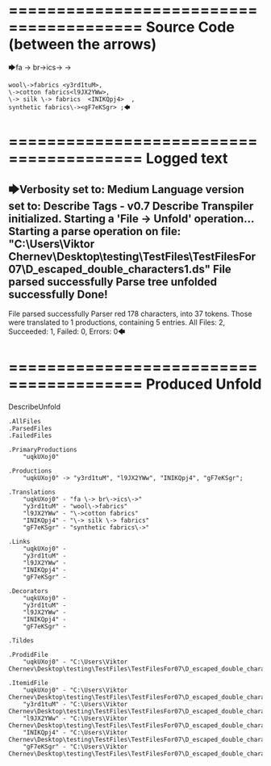 ========================================
Source Code (between the arrows)
========================================

🡆fa \-> br\->ics\-> <uqkUXoj0>->

    wool\->fabrics <y3rd1tuM>,
    \->cotton fabrics<l9JX2YWw>,
    \-> silk \-> fabrics  <INIKQpj4>  ,
    synthetic fabrics\-><gF7eKSgr> ;🡄

========================================
Logged text
========================================

🡆Verbosity set to: Medium
Language version set to: Describe Tags - v0.7
Describe Transpiler initialized.
Starting a 'File -> Unfold' operation...
Starting a parse operation on file: "C:\Users\Viktor Chernev\Desktop\testing\TestFiles\TestFilesFor07\D_escaped_double_characters1.ds"
File parsed successfully
Parse tree unfolded successfully
Done!
------------------------
File parsed successfully
Parser red 178 characters, into 37 tokens.
Those were translated to 1 productions, containing 5 entries.
All Files: 2, Succeeded: 1, Failed: 0, Errors: 0🡄

========================================
Produced Unfold
========================================

DescribeUnfold

    .AllFiles
    .ParsedFiles
    .FailedFiles

    .PrimaryProductions
        "uqkUXoj0" 

    .Productions
        "uqkUXoj0" -> "y3rd1tuM", "l9JX2YWw", "INIKQpj4", "gF7eKSgr";

    .Translations
        "uqkUXoj0" - "fa \-> br\->ics\->"
        "y3rd1tuM" - "wool\->fabrics"
        "l9JX2YWw" - "\->cotton fabrics"
        "INIKQpj4" - "\-> silk \-> fabrics"
        "gF7eKSgr" - "synthetic fabrics\->"

    .Links
        "uqkUXoj0" - 
        "y3rd1tuM" - 
        "l9JX2YWw" - 
        "INIKQpj4" - 
        "gF7eKSgr" - 

    .Decorators
        "uqkUXoj0" - 
        "y3rd1tuM" - 
        "l9JX2YWw" - 
        "INIKQpj4" - 
        "gF7eKSgr" - 

    .Tildes

    .ProdidFile
        "uqkUXoj0" - "C:\Users\Viktor Chernev\Desktop\testing\TestFiles\TestFilesFor07\D_escaped_double_characters1.ds"

    .ItemidFile
        "uqkUXoj0" - "C:\Users\Viktor Chernev\Desktop\testing\TestFiles\TestFilesFor07\D_escaped_double_characters1.ds"
        "y3rd1tuM" - "C:\Users\Viktor Chernev\Desktop\testing\TestFiles\TestFilesFor07\D_escaped_double_characters1.ds"
        "l9JX2YWw" - "C:\Users\Viktor Chernev\Desktop\testing\TestFiles\TestFilesFor07\D_escaped_double_characters1.ds"
        "INIKQpj4" - "C:\Users\Viktor Chernev\Desktop\testing\TestFiles\TestFilesFor07\D_escaped_double_characters1.ds"
        "gF7eKSgr" - "C:\Users\Viktor Chernev\Desktop\testing\TestFiles\TestFilesFor07\D_escaped_double_characters1.ds"

